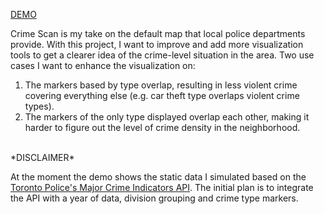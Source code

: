 [DEMO](https://vitalysinitsin.github.io/crime_scan/)

Crime Scan is my take on the default map that local police departments provide. With this project, I want to improve and add more visualization tools to get a clearer idea of the crime-level situation in the area. Two use cases I want to enhance the visualization on:

1. The markers based by type overlap, resulting in less violent crime covering everything else (e.g. car theft type overlaps violent crime types).
2. The markers of the only type displayed overlap each other, making it harder to figure out the level of crime density in the neighborhood.

</br>
*DISCLAIMER*

At the moment the demo shows the static data I simulated based on the [Toronto Police's Major Crime Indicators API](https://data.torontopolice.on.ca/datasets/TorontoPS::major-crime-indicators-open-data/about).
The initial plan is to integrate the API with a year of data, division grouping and crime type markers.
